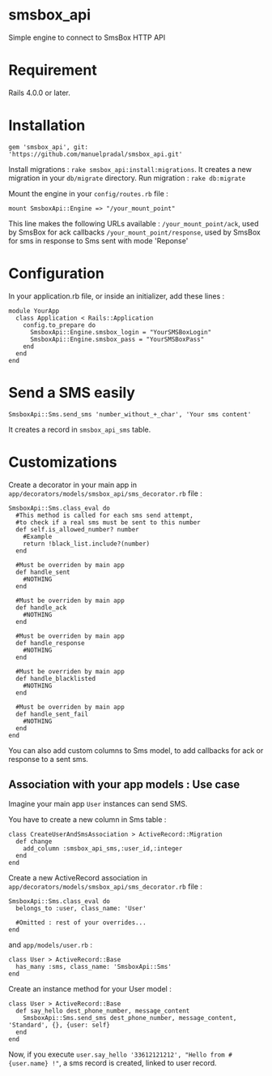 smsbox_api
==========

Simple engine to connect to SmsBox HTTP API

Requirement
===========

Rails 4.0.0 or later.

Installation
============

`gem 'smsbox_api', git: 'https://github.com/manuelpradal/smsbox_api.git'`

Install migrations : `rake smsbox_api:install:migrations`. It creates a new migration in your `db/migrate` directory.
Run migration : `rake db:migrate`

Mount the engine in your `config/routes.rb` file :

<pre><code>mount SmsboxApi::Engine => "/your_mount_point"</code></pre>

This line makes the following URLs available :
`/your_mount_point/ack`, used by SmsBox for ack callbacks
`/your_mount_point/response`, used by SmsBox for sms in response to Sms sent with mode 'Reponse'

Configuration
=============

In your application.rb file, or inside an initializer, add these lines :

<pre><code>module YourApp
  class Application < Rails::Application
    config.to_prepare do
      SmsboxApi::Engine.smsbox_login = "YourSMSBoxLogin"
      SmsboxApi::Engine.smsbox_pass = "YourSMSBoxPass"
    end
  end
end</code></pre>

Send a SMS easily
=================

`SmsboxApi::Sms.send_sms 'number_without_+_char', 'Your sms content'`

It creates a record in `smsbox_api_sms` table.

Customizations
==============

Create a decorator in your main app in `app/decorators/models/smsbox_api/sms_decorator.rb` file :

<pre><code>SmsboxApi::Sms.class_eval do
  #This method is called for each sms send attempt,
  #to check if a real sms must be sent to this number
  def self.is_allowed_number? number
    #Example
    return !black_list.include?(number)
  end

  #Must be overriden by main app
  def handle_sent
    #NOTHING
  end

  #Must be overriden by main app
  def handle_ack
    #NOTHING
  end

  #Must be overriden by main app
  def handle_response
    #NOTHING
  end

  #Must be overriden by main app
  def handle_blacklisted
    #NOTHING
  end

  #Must be overriden by main app
  def handle_sent_fail
    #NOTHING
  end
end</code></pre>

You can also add custom columns to Sms model, to add callbacks for ack or response to a sent sms.

Association with your app models : Use case
-------------------------------------------

Imagine your main app `User` instances can send SMS.

You have to create a new column in Sms table :

<pre><code>class CreateUserAndSmsAssociation &gt; ActiveRecord::Migration
  def change
    add_column :smsbox_api_sms,:user_id,:integer
  end
end</code></pre>

Create a new ActiveRecord association in `app/decorators/models/smsbox_api/sms_decorator.rb` file :

<pre><code>SmsboxApi::Sms.class_eval do
  belongs_to :user, class_name: 'User'

  #Omitted : rest of your overrides...
end</code></pre>

and `app/models/user.rb` :

<pre><code>class User &gt; ActiveRecord::Base
  has_many :sms, class_name: 'SmsboxApi::Sms'
end</code></pre>

Create an instance method for your User model :

<pre><code>class User &gt; ActiveRecord::Base
  def say_hello dest_phone_number, message_content
    SmsboxApi::Sms.send_sms dest_phone_number, message_content, 'Standard', {}, {user: self}
  end
end</code></pre>

Now, if you execute `user.say_hello '33612121212', "Hello from #{user.name} !"`, a sms record is created, linked to user record.
